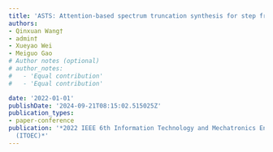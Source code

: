 ```yaml
---
title: 'ASTS: Attention-based spectrum truncation synthesis for step frequency signals'
authors:
- Qinxuan Wang†
- admin†
- Xueyao Wei
- Meiguo Gao
# Author notes (optional)
# author_notes:
#   - 'Equal contribution'
#   - 'Equal contribution'

date: '2022-01-01'
publishDate: '2024-09-21T08:15:02.515025Z'
publication_types:
- paper-conference
publication: '*2022 IEEE 6th Information Technology and Mechatronics Engineering Conference
  (ITOEC)*'
---
```


